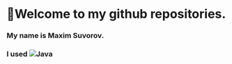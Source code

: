 #   👋Welcome to my github repositories.
### My name is Maxim Suvorov.
### I used ![Java](https://img.shields.io/badge/java-%23ED8B00.svg?style=for-the-badge&logo=java&logoColor=white)

<!--
**max10max/max10max** is a ✨ _special_ ✨ repository because its `README.md` (this file) appears on your GitHub profile.

Here are some ideas to get you started:

- 🔭 I’m currently working on ...
- 🌱 I’m currently learning ...
- 👯 I’m looking to collaborate on ...
- 🤔 I’m looking for help with ...
- 💬 Ask me about ...
- 📫 How to reach me: ...
- 😄 Pronouns: ...
- ⚡ Fun fact: ...
-->
